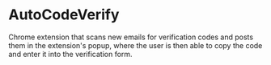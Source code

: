 # AutoCodeVerify

Chrome extension that scans new emails for verification codes and posts them in the extension's popup, where the user is then able to copy the code and enter it into the verification form. 
